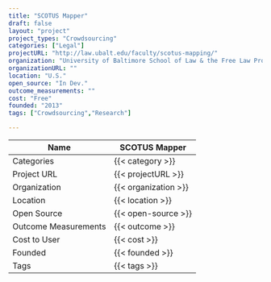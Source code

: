```yaml
---
title: "SCOTUS Mapper"
draft: false
layout: "project"
project_types: "Crowdsourcing"
categories: ["Legal"]
projectURL: "http://law.ubalt.edu/faculty/scotus-mapping/"
organization: "University of Baltimore School of Law & the Free Law Project"
organizationURL: ""
location: "U.S."
open_source: "In Dev."
outcome_measurements: ""
cost: "Free"
founded: "2013"
tags: ["Crowdsourcing","Research"]

---
```



Name                    |  SCOTUS Mapper    
------------------------|----
Categories              | {{< category >}} 
Project URL             | {{< projectURL >}} 
Organization            | {{< organization >}} 
Location                | {{< location >}} 
Open Source             | {{< open-source >}} 
Outcome Measurements    | {{< outcome >}} 
Cost to User            | {{< cost >}} 
Founded                 | {{< founded >}} 
Tags                    | {{< tags >}} 

